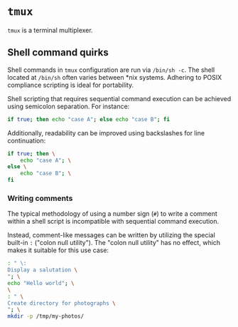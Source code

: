 # `tmux`

`tmux` is a terminal multiplexer.

## Shell command quirks

Shell commands in `tmux` configuration are run via `/bin/sh -c`.  The shell
located at `/bin/sh` often varies between *nix systems. Adhering to POSIX
compliance scripting is ideal for portability.

Shell scripting that requires sequential command execution can be achieved using
semicolon separation. For instance:

```sh
if true; then echo "case A"; else echo "case B"; fi
```

Additionally, readability can be improved using backslashes for line continuation:

```sh
if true; then \
    echo "case A"; \
else \
    echo "case B"; \
fi
```

### Writing comments

The typical methodology of using a number sign (`#`) to write a comment within a
shell script is incompatible with sequential command execution.

Instead, comment-like messages can be written by utilizing the special built-in
`:` ("colon null utility"). The "colon null utility" has no effect, which makes
it suitable for this use case:

```sh
: " \:
Display a salutation \
"; \
echo "Hello world"; \
\
: " \
Create directory for photographs \
"; \
mkdir -p /tmp/my-photos/
```
